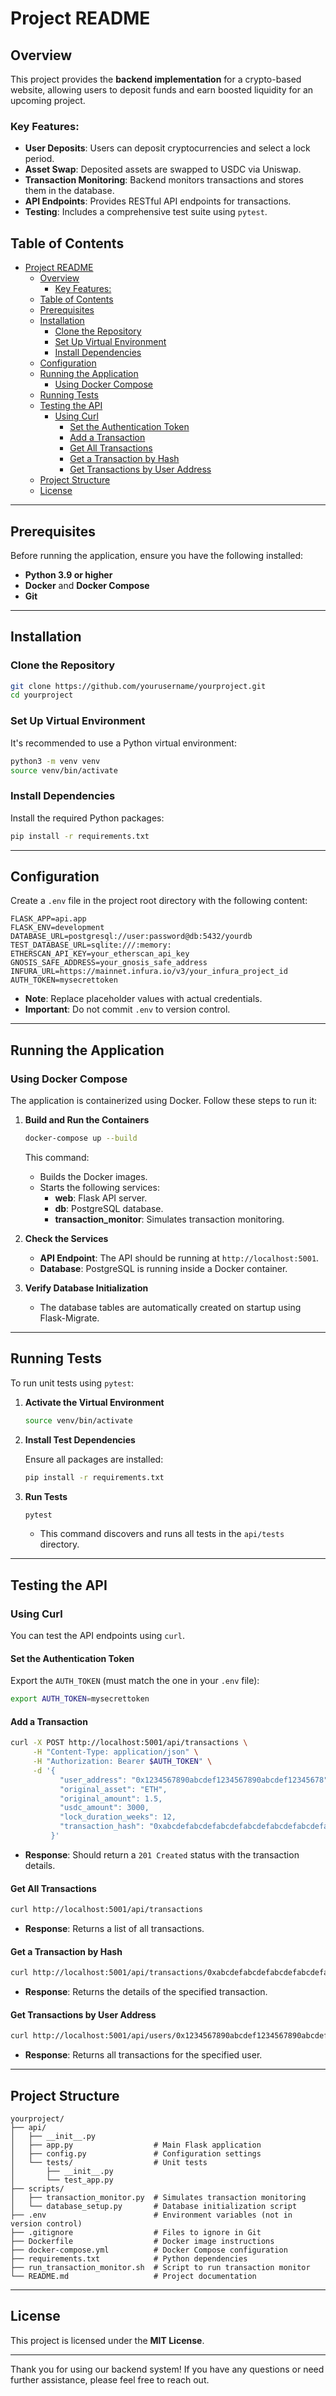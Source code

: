 # Project README

## Overview

This project provides the **backend implementation** for a crypto-based website, allowing users to deposit funds and earn boosted liquidity for an upcoming project.

### Key Features:

- **User Deposits**: Users can deposit cryptocurrencies and select a lock period.
- **Asset Swap**: Deposited assets are swapped to USDC via Uniswap.
- **Transaction Monitoring**: Backend monitors transactions and stores them in the database.
- **API Endpoints**: Provides RESTful API endpoints for transactions.
- **Testing**: Includes a comprehensive test suite using `pytest`.

## Table of Contents

- [Project README](#project-readme)
  - [Overview](#overview)
    - [Key Features:](#key-features)
  - [Table of Contents](#table-of-contents)
  - [Prerequisites](#prerequisites)
  - [Installation](#installation)
    - [Clone the Repository](#clone-the-repository)
    - [Set Up Virtual Environment](#set-up-virtual-environment)
    - [Install Dependencies](#install-dependencies)
  - [Configuration](#configuration)
  - [Running the Application](#running-the-application)
    - [Using Docker Compose](#using-docker-compose)
  - [Running Tests](#running-tests)
  - [Testing the API](#testing-the-api)
    - [Using Curl](#using-curl)
      - [Set the Authentication Token](#set-the-authentication-token)
      - [Add a Transaction](#add-a-transaction)
      - [Get All Transactions](#get-all-transactions)
      - [Get a Transaction by Hash](#get-a-transaction-by-hash)
      - [Get Transactions by User Address](#get-transactions-by-user-address)
  - [Project Structure](#project-structure)
  - [License](#license)

---

## Prerequisites

Before running the application, ensure you have the following installed:

- **Python 3.9 or higher**
- **Docker** and **Docker Compose**
- **Git**

---

## Installation

### Clone the Repository

```bash
git clone https://github.com/yourusername/yourproject.git
cd yourproject
```

### Set Up Virtual Environment

It's recommended to use a Python virtual environment:

```bash
python3 -m venv venv
source venv/bin/activate
```

### Install Dependencies

Install the required Python packages:

```bash
pip install -r requirements.txt
```

---

## Configuration

Create a `.env` file in the project root directory with the following content:

```dotenv
FLASK_APP=api.app
FLASK_ENV=development
DATABASE_URL=postgresql://user:password@db:5432/yourdb
TEST_DATABASE_URL=sqlite:///:memory:
ETHERSCAN_API_KEY=your_etherscan_api_key
GNOSIS_SAFE_ADDRESS=your_gnosis_safe_address
INFURA_URL=https://mainnet.infura.io/v3/your_infura_project_id
AUTH_TOKEN=mysecrettoken
```

- **Note**: Replace placeholder values with actual credentials.
- **Important**: Do not commit `.env` to version control.

---

## Running the Application

### Using Docker Compose

The application is containerized using Docker. Follow these steps to run it:

1. **Build and Run the Containers**

   ```bash
   docker-compose up --build
   ```

   This command:

   - Builds the Docker images.
   - Starts the following services:
     - **web**: Flask API server.
     - **db**: PostgreSQL database.
     - **transaction_monitor**: Simulates transaction monitoring.

2. **Check the Services**

   - **API Endpoint**: The API should be running at `http://localhost:5001`.
   - **Database**: PostgreSQL is running inside a Docker container.

3. **Verify Database Initialization**

   - The database tables are automatically created on startup using Flask-Migrate.

---

## Running Tests

To run unit tests using `pytest`:

1. **Activate the Virtual Environment**

   ```bash
   source venv/bin/activate
   ```

2. **Install Test Dependencies**

   Ensure all packages are installed:

   ```bash
   pip install -r requirements.txt
   ```

3. **Run Tests**

   ```bash
   pytest
   ```

   - This command discovers and runs all tests in the `api/tests` directory.

---

## Testing the API

### Using Curl

You can test the API endpoints using `curl`.

#### Set the Authentication Token

Export the `AUTH_TOKEN` (must match the one in your `.env` file):

```bash
export AUTH_TOKEN=mysecrettoken
```

#### Add a Transaction

```bash
curl -X POST http://localhost:5001/api/transactions \
     -H "Content-Type: application/json" \
     -H "Authorization: Bearer $AUTH_TOKEN" \
     -d '{
           "user_address": "0x1234567890abcdef1234567890abcdef12345678",
           "original_asset": "ETH",
           "original_amount": 1.5,
           "usdc_amount": 3000,
           "lock_duration_weeks": 12,
           "transaction_hash": "0xabcdefabcdefabcdefabcdefabcdefabcdefabcdefabcdefabcdefabcdefabcdef"
         }'
```

- **Response**: Should return a `201 Created` status with the transaction details.

#### Get All Transactions

```bash
curl http://localhost:5001/api/transactions
```

- **Response**: Returns a list of all transactions.

#### Get a Transaction by Hash

```bash
curl http://localhost:5001/api/transactions/0xabcdefabcdefabcdefabcdefabcdefabcdefabcdefabcdefabcdefabcdefabcdef
```

- **Response**: Returns the details of the specified transaction.

#### Get Transactions by User Address

```bash
curl http://localhost:5001/api/users/0x1234567890abcdef1234567890abcdef12345678/transactions
```

- **Response**: Returns all transactions for the specified user.

---

## Project Structure

```
yourproject/
├── api/
│   ├── __init__.py
│   ├── app.py                  # Main Flask application
│   ├── config.py               # Configuration settings
│   └── tests/                  # Unit tests
│       ├── __init__.py
│       └── test_app.py
├── scripts/
│   ├── transaction_monitor.py  # Simulates transaction monitoring
│   └── database_setup.py       # Database initialization script
├── .env                        # Environment variables (not in version control)
├── .gitignore                  # Files to ignore in Git
├── Dockerfile                  # Docker image instructions
├── docker-compose.yml          # Docker Compose configuration
├── requirements.txt            # Python dependencies
├── run_transaction_monitor.sh  # Script to run transaction monitor
└── README.md                   # Project documentation
```

---

## License

This project is licensed under the **MIT License**.

---

Thank you for using our backend system! If you have any questions or need further assistance, please feel free to reach out.
